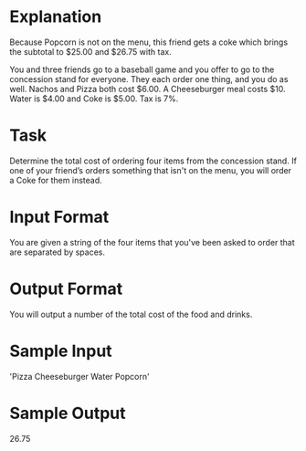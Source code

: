 # Explanation  
Because Popcorn is not on the menu, this friend gets a coke which brings the subtotal to $25.00 and $26.75 with tax.  


You and three friends go to a baseball game and you offer to go to the concession stand for everyone. They each order one thing, and you do as well. Nachos and Pizza both cost $6.00.   A Cheeseburger meal costs $10. Water is $4.00 and Coke is $5.00. Tax is 7%.   
 
# Task  
Determine the total cost of ordering four items from the concession stand. If one of your friend’s orders something that isn't on the menu, you will order a Coke for them instead.  
 
# Input Format 
You are given a string of the four items that you've been asked to order that are separated by spaces.  
 
# Output Format  
You will output a number of the total cost of the food and drinks.  
 
# Sample Input  
'Pizza Cheeseburger Water Popcorn'  
 
# Sample Output  
26.75
